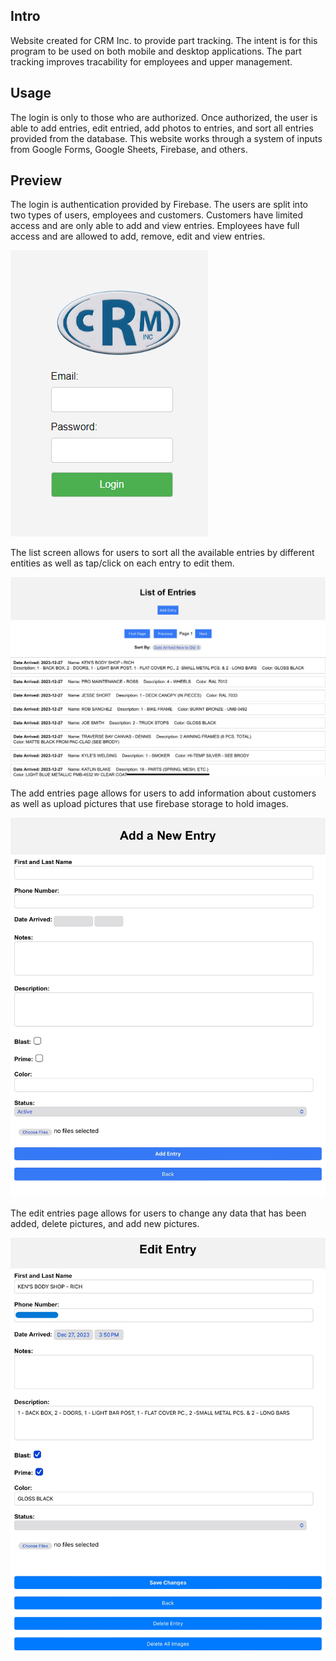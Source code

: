 ## Intro

Website created for CRM Inc. to provide part tracking. The intent is for this program to be used on both mobile and desktop applications. The part tracking improves tracability for employees and upper management.

## Usage

The login is only to those who are authorized. Once authorized, the user is able to add entries, edit entried, add photos to entries, and sort all entries provided from the database. This website works through a system of inputs from Google Forms, Google Sheets, Firebase, and others.

## Preview

The login is authentication provided by Firebase. The users are split into two types of users, employees and customers. Customers have limited access and are only able to add and view entries. Employees have full access and are allowed to add, remove, edit and view entries. 

![Login](imgs/Login.png)

The list screen allows for users to sort all the available entries by different entities as well as tap/click on each entry to edit them.

![List of Entries](<imgs/List of Entries.png>)

The add entries page allows for users to add information about customers as well as upload pictures that use firebase storage to hold images.

![Add](imgs/IMG_0175.jpg)

The edit entries page allows for users to change any data that has been added, delete pictures, and add new pictures.

![Edit](imgs/IMG_0176.jpg)